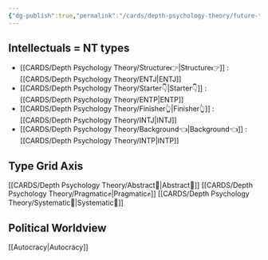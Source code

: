 ```yaml
---
{"dg-publish":true,"permalink":"/cards/depth-psychology-theory/future-thinker/","noteIcon":"","created":"2023-01-21T13:03:38.857+01:00","updated":"2023-04-19T18:38:38.284+02:00"}
---
```



## Intellectuals = NT types
- [[CARDS/Depth Psychology Theory/Structure👉\|Structure👉]] : [[CARDS/Depth Psychology Theory/ENTJ\|ENTJ]] 
- [[CARDS/Depth Psychology Theory/Starter👇\|Starter👇]] : [[CARDS/Depth Psychology Theory/ENTP\|ENTP]] 
- [[CARDS/Depth Psychology Theory/Finisher👆\|Finisher👆]] : [[CARDS/Depth Psychology Theory/INTJ\|INTJ]] 
- [[CARDS/Depth Psychology Theory/Background👈\|Background👈]] : [[CARDS/Depth Psychology Theory/INTP\|INTP]]

## Type Grid Axis 
[[CARDS/Depth Psychology Theory/Abstract💭\|Abstract💭]]
[[CARDS/Depth Psychology Theory/Pragmatic✊\|Pragmatic✊]]
[[CARDS/Depth Psychology Theory/Systematic🔧\|Systematic🔧]]

## Political Worldview
[[Autocracy\|Autocracy]]

